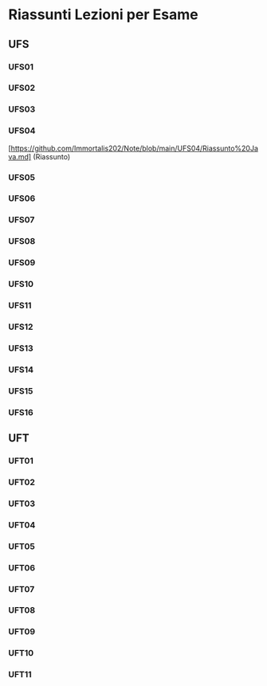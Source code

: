 # Riassunti Lezioni per Esame
## UFS
### UFS01
### UFS02
### UFS03
### UFS04
[https://github.com/Immortalis202/Note/blob/main/UFS04/Riassunto%20Java.md] (Riassunto)
### UFS05
### UFS06
### UFS07
### UFS08
### UFS09
### UFS10
### UFS11
### UFS12
### UFS13
### UFS14
### UFS15
### UFS16

## UFT
### UFT01
### UFT02
### UFT03
### UFT04
### UFT05
### UFT06
### UFT07
### UFT08
### UFT09
### UFT10
### UFT11

